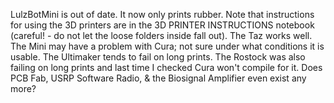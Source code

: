 LulzBotMini is out of date. It now only prints rubber. Note that
instructions for using the 3D printers are in the 3D PRINTER
INSTRUCTIONS notebook (careful! - do not let the loose folders inside
fall out). The Taz works well. The Mini may have a problem with Cura;
not sure under what conditions it is usable. The Ultimaker tends to fail
on long prints. The Rostock was also failing on long prints and last
time I checked Cura won't compile for it. Does PCB Fab, USRP Software
Radio, & the Biosignal Amplifier even exist any more?
